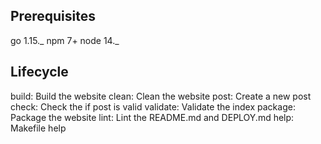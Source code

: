## Prerequisites

go 1.15._
npm 7+
node 14._

## Lifecycle 

build: Build the website
clean: Clean the website
post: Create a new post
check: Check the if post is valid
validate: Validate the index
package: Package the website
lint: Lint the README.md and DEPLOY.md
help: Makefile help
